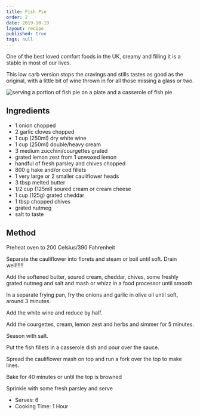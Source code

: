```yaml
---
title: Fish Pie
order: 2
date: 2019-10-19
layout: recipe
published: true
tags: null
---
```

One of the best loved comfort foods in the UK, creamy and filling it is a stable in most of our lives.

This low carb version stops the cravings and stills tastes as good as the original, with a little bit of wine thrown in for all those missing a glass or two.

![serving a portion of fish pie on a plate and a casserole of fish pie](https://sugarfreelondoner.com/wp-content/uploads/2017/10/Low-Carb-Fish-Pie-sugarfreelondoner-320x320.jpg)

## **Ingredients**

* 1 onion chopped
* 2 garlic cloves chopped
* 1 cup (250ml) dry white wine
* 1 cup (250ml) double/heavy cream
* 3 medium zucchini/courgettes grated
* grated lemon zest from 1 unwaxed lemon
* handful of fresh parsley and chives chopped
* 800 g hake and/or cod fillets
* 1 very large or 2 smaller cauliflower heads
* 3 tbsp melted butter
* 1/2 cup (125ml) soured cream or cream cheese
* 1 cup (125g) grated cheddar
* 1 tbsp chopped chives
* grated nutmeg
* salt to taste

## Method

Preheat oven to 200 Celsius/390 Fahrenheit

Separate the cauliflower into florets and steam or boil until soft. Drain well!!!!!

Add the softened butter, soured cream, cheddar, chives, some freshly grated nutmeg and salt and mash or whizz in a food processor until smooth

In a separate frying pan, fry the onions and garlic in olive oil until soft, around 3 minutes.

Add the white wine and reduce by half.

Add the courgettes, cream, lemon zest and herbs and simmer for 5 minutes.

Season with salt.

Put the fish fillets in a casserole dish and pour over the sauce.

Spread the cauliflower mash on top and run a fork over the top to make lines.

Bake for 40 minutes or until the top is browned

Sprinkle with some fresh parsley and serve

* Serves: 6
* Cooking Time: 1 Hour